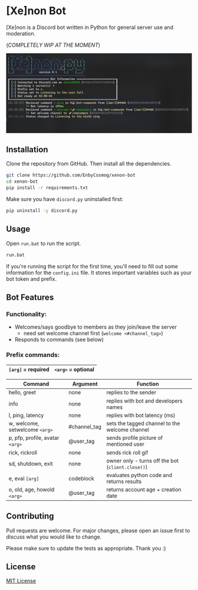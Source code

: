 # [Xe]non Bot

[Xe]non is a Discord bot written in Python for general server use and moderation. 

(*COMPLETELY WIP AT THE MOMENT*)

![Xenon Bot](/app/img/preview.png?raw=true)

## Installation

Clone the repository from GitHub. Then install all the dependencies.

```bash
git clone https://github.com/EnbyCosmog/xenon-bot
cd xenon-bot
pip install -r requirements.txt
```
Make sure you have `discord.py` uninstalled first:
```bash
pip uninstall -y discord.py
```

## Usage

Open `run.bat` to run the script.

```bash
run.bat
```
If you're running the script for the first time, you'll need to fill out some information for the `config.ini` file. It stores important variables such as your bot token and prefix.

## Bot Features
### Functionality:
- Welcomes/says goodbye to members as they join/leave the server
  - need set welcome channel first (`welcome <#channel_tag>`) 
- Responds to commands (see below)

### Prefix commands:

| `[arg]` = required | `<arg>` = optional |
|--------------------|--------------|

| Command            | Argument         | Function                                          |
|--------------------|------------------|---------------------------------------------------|
| hello, greet       | none             | replies to the sender                             |
| info               | none             | replies with bot and developers names             |
| l, ping, latency               | none             | replies with bot latency (ms)                     |
| w, welcome, setwelcome `<arg>`     | #channel_tag     | sets the tagged channel to the welcome channel    |
| p, pfp, profile, avatar `<arg>`       | @user_tag        | sends profile picture of mentioned user           |
| rick, rickroll     | none             | sends rick roll gif                               |
| sd, shutdown, exit           | none             | owner only - turns off the bot (`client.close()`) |
| e, eval `[arg]`         | codeblock | evaluates python code and returns results    |
| o, old, age, howold `<arg>` | @user_tag | returns account age + creation date

## Contributing

Pull requests are welcome. For major changes, please open an issue first to discuss what you would like to change. 

Please make sure to update the tests as appropriate.
Thank you :)

## License

[MIT License](https://choosealicense.com/licenses/mit/)

